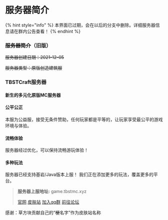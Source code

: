 # 服务器简介

{% hint style="info" %}
本界面已过期，会在以后的分支中删除。详细服务器信息请在群内公告查看！
{% endhint %}

### ~~服务器简介~~（旧版）

~~服务器创建日期：2021-12-05~~

~~服务器类型：原版创造建筑服~~

### TBSTCraft服务器

#### 新生的多元化原版MC服务器

#### 公平公正

本服为公益服，接受无条件赞助，任何玩家都是平等的，让玩家享受最公平的游戏环境与体验。

#### 流畅体验

服务器经过优化，可以保持流畅游玩体验！

#### 多种玩法

服务器已经支持基岩/Java版本上服！ 我们正在添加更多的玩法，覆盖更多的平台。

> **服务器上服地址:** game.tbstmc.xyz
>
> [官网](https://tbstmc.xyz) [皮肤站](https://skin.tbstmc.xyz) [加入qq群](https://jq.qq.com/?\_wv=1027\&k=2tS7cxcw) [前往论坛](https://bbs.tbstmc.xyz)

感谢：草方块贡献自己的“~~梗~~名字”作为皮肤站名称
